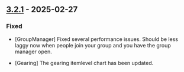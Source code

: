 ## [3.2.1](https://github.com/NintendoLink07/MythicIOGrabber/releases/tag/3.2.1) - 2025-02-27

### Fixed

- [GroupManager] Fixed several performance issues. Should be less laggy now when people join your group and you have the group manager open.

- [Gearing] The gearing itemlevel chart has been updated.